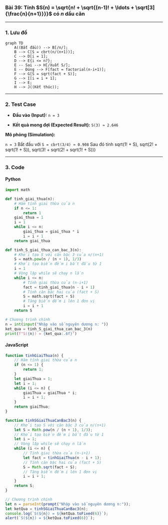 ### Bài 39: Tính $S(n) = \sqrt{n! + \sqrt{(n-1)! + \ldots + \sqrt[3]{\frac{n}{n+1}}}}$ có $n$ dấu căn

---

### **1. Lưu đồ**

```mermaid
graph TD
    A((Bắt đầu)) --> B[/n/];
    B --> C[S = cbrt(n/(n+1))];
    C --> D[i = 1];
    D --> E{i <= n?};
    E -- Sai --> H[/Xuất S/];
    E -- Đúng --> F[fact = factorial(n-i+1)];
    F --> G[S = sqrt(fact + S)];
    G --> I[i = i + 1];
    I --> E;
    H --> J((Kết thúc));
```

---

### **2. Test Case**

- **Đầu vào (Input):** `n = 3`

- **Kết quả mong đợi (Expected Result):** `S(3) ≈ 2.646`


**Mô phỏng (Simulation):**

`n = 3`
Bắt đầu với `S = cbrt(3/4) ≈ 0.908`
Sau đó tính sqrt(1! + S), sqrt(2! + sqrt(1! + S)), sqrt(3! + sqrt(2! + sqrt(1! + S)))

---

### **3. Code**

#### **Python**

```python
import math

def tinh_giai_thua(n):
    # Hàm tính giai thừa của n
    if n <= 1:
        return 1
    giai_thua = 1
    i = 1
    while i <= n:
        giai_thua = giai_thua * i
        i = i + 1
    return giai_thua

def tinh_S_giai_thua_can_bac_3(n):
    # Khởi tạo S với căn bậc 3 của n/(n+1)
    S = math.pow(n / (n + 1), 1/3)
    # Khởi tạo biến đếm i bắt đầu từ 1
    i = 1
    # Vòng lặp while sẽ chạy n lần
    while i <= n:
        # Tính giai thừa của (n-i+1)
        fact = tinh_giai_thua(n - i + 1)
        # Tính căn bậc hai của (fact + S)
        S = math.sqrt(fact + S)
        # Tăng biến đếm i lên 1 đơn vị
        i = i + 1
    return S

# Chương trình chính
n = int(input("Nhập vào số nguyên dương n: "))
ket_qua = tinh_S_giai_thua_can_bac_3(n)
print(f"S({n}) = {ket_qua:.6f}")
```

#### **JavaScript**

```javascript
function tinhGiaiThua(n) {
    // Hàm tính giai thừa của n
    if (n <= 1) {
        return 1;
    }
    let giaiThua = 1;
    let i = 1;
    while (i <= n) {
        giaiThua = giaiThua * i;
        i = i + 1;
    }
    return giaiThua;
}

function tinhSGiaiThuaCanBac3(n) {
    // Khởi tạo S với căn bậc 3 của n/(n+1)
    let S = Math.pow(n / (n + 1), 1/3);
    // Khởi tạo biến đếm i bắt đầu từ 1
    let i = 1;
    // Vòng lặp while sẽ chạy n lần
    while (i <= n) {
        // Tính giai thừa của (n-i+1)
        let fact = tinhGiaiThua(n - i + 1);
        // Tính căn bậc hai của (fact + S)
        S = Math.sqrt(fact + S);
        // Tăng biến đếm i lên 1 đơn vị
        i = i + 1;
    }
    return S;
}

// Chương trình chính
let n = parseInt(prompt("Nhập vào số nguyên dương n:"));
let ketQua = tinhSGiaiThuaCanBac3(n);
console.log(`S(${n}) = ${ketQua.toFixed(6)}`);
alert(`S(${n}) = ${ketQua.toFixed(6)}`);
```